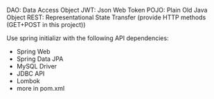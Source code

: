DAO: Data Access Object
JWT: Json Web Token
POJO: Plain Old Java Object
REST: Representational State Transfer (provide HTTP methods (GET+POST in this project))

Use spring initializr with the following API dependencies:
- Spring Web
- Spring Data JPA
- MySQL Driver
- JDBC API
- Lombok
- more in pom.xml 